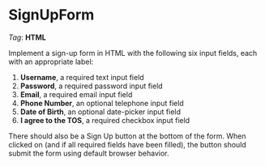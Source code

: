 # SignUpForm

_Tag_: **HTML**

Implement a sign-up form in HTML with the following six input fields, each with an appropriate label:

1. **Username**, a required text input field
2. **Password**, a required password input field
3. **Email**, a required email input field
4. **Phone Number**, an optional telephone input field
5. **Date of Birth**, an optional date-picker input field
6. **I agree to the TOS**, a required checkbox input field

There should also be a Sign Up button at the bottom of the form. When clicked on (and if all required fields have been filled), the button should submit the form using default browser behavior.
